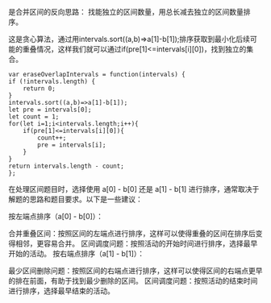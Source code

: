 是合并区间的反向思路：
找能独立的区间数量，用总长减去独立的区间数量排序。   

这是贪心算法，通过用intervals.sort((a,b)=>a[1]-b[1]);排序获取到最小化后续可能的重叠情况，这样我们就可以通过if(pre[1]<=intervals[i][0])，找到独立的集合。    

```code
var eraseOverlapIntervals = function(intervals) {
if (!intervals.length) {
    return 0;
}
intervals.sort((a,b)=>a[1]-b[1]);
let pre = intervals[0];
let count = 1;
for(let i=1;i<intervals.length;i++){
    if(pre[1]<=intervals[i][0]){
        count++;
        pre = intervals[i];
    }
}
return intervals.length - count;
};
```
在处理区间题目时，选择使用 a[0] - b[0] 还是 a[1] - b[1] 进行排序，通常取决于解题的思路和题目要求。以下是一些建议：

按左端点排序（a[0] - b[0]）：

合并重叠区间：按照区间的左端点进行排序，这样可以使得重叠的区间在排序后变得相邻，更容易合并。
区间调度问题：按照活动的开始时间进行排序，选择最早开始的活动。
按右端点排序（a[1] - b[1]）：

最少区间删除问题：按照区间的右端点进行排序，这样可以使得区间的右端点更早的排在前面，有助于找到最少删除的区间。
区间调度问题：按照活动的结束时间进行排序，选择最早结束的活动。
